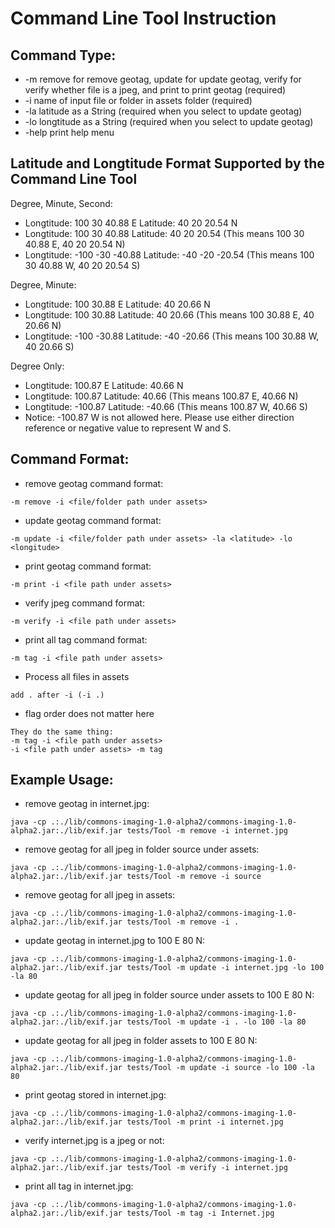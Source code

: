 # Command Line Tool Instruction

## Command Type:

* -m     remove for remove geotag, update for update geotag, verify for verify whether file is a jpeg, and print to print geotag (required)
* -i     name of input file or folder in assets folder (required)
* -la    latitude as a String (required when you select to update geotag)
* -lo    longtitude as a String (required when you select to update geotag)
* -help  print help menu

## Latitude and Longtitude Format Supported by the Command Line Tool

Degree, Minute, Second: 
* Longtitude: 100 30 40.88 E Latitude: 40 20 20.54 N
* Longtitude: 100 30 40.88 Latitude: 40 20 20.54 (This means 100 30 40.88 E, 40 20 20.54 N)
* Longtitude: -100 -30 -40.88 Latitude: -40 -20 -20.54 (This means 100 30 40.88 W, 40 20 20.54 S)

Degree, Minute:
* Longtitude: 100 30.88 E Latitude: 40 20.66 N
* Longtitude: 100 30.88 Latitude: 40 20.66 (This means 100 30.88 E, 40 20.66 N)
* Longtitude: -100 -30.88 Latitude: -40 -20.66 (This means 100 30.88 W, 40 20.66 S)

Degree Only:
* Longtitude: 100.87 E Latitude: 40.66 N
* Longtitude: 100.87 Latitude: 40.66 (This means 100.87 E, 40.66 N)
* Longtitude: -100.87 Latitude: -40.66 (This means 100.87 W, 40.66 S)
* Notice: -100.87 W is not allowed here. Please use either direction reference or negative value to represent W and S.

## Command Format:

* remove geotag command format: 
```
-m remove -i <file/folder path under assets>
```
* update geotag command format: 
```
-m update -i <file/folder path under assets> -la <latitude> -lo <longitude>
```
* print geotag command format: 
```
-m print -i <file path under assets>
```
* verify jpeg command format: 
```
-m verify -i <file path under assets>
```
* print all tag command format: 
```
-m tag -i <file path under assets>
```
* Process all files in assets
```
add . after -i (-i .)
```
* flag order does not matter here
```
They do the same thing:
-m tag -i <file path under assets>
-i <file path under assets> -m tag
```

## Example Usage:

* remove geotag in internet.jpg: 
```
java -cp .:./lib/commons-imaging-1.0-alpha2/commons-imaging-1.0-alpha2.jar:./lib/exif.jar tests/Tool -m remove -i internet.jpg
```
* remove geotag for all jpeg in folder source under assets: 
```
java -cp .:./lib/commons-imaging-1.0-alpha2/commons-imaging-1.0-alpha2.jar:./lib/exif.jar tests/Tool -m remove -i source
```
* remove geotag for all jpeg in assets: 
```
java -cp .:./lib/commons-imaging-1.0-alpha2/commons-imaging-1.0-alpha2.jar:./lib/exif.jar tests/Tool -m remove -i .
```
* update geotag in internet.jpg to 100 E 80 N: 
```
java -cp .:./lib/commons-imaging-1.0-alpha2/commons-imaging-1.0-alpha2.jar:./lib/exif.jar tests/Tool -m update -i internet.jpg -lo 100 -la 80
```
* update geotag for all jpeg in folder source under assets to 100 E 80 N: 
```
java -cp .:./lib/commons-imaging-1.0-alpha2/commons-imaging-1.0-alpha2.jar:./lib/exif.jar tests/Tool -m update -i . -lo 100 -la 80
```
* update geotag for all jpeg in folder assets to 100 E 80 N: 
```
java -cp .:./lib/commons-imaging-1.0-alpha2/commons-imaging-1.0-alpha2.jar:./lib/exif.jar tests/Tool -m update -i source -lo 100 -la 80
```
* print geotag stored in internet.jpg: 
```
java -cp .:./lib/commons-imaging-1.0-alpha2/commons-imaging-1.0-alpha2.jar:./lib/exif.jar tests/Tool -m print -i internet.jpg
```
* verify internet.jpg is a jpeg or not: 
```
java -cp .:./lib/commons-imaging-1.0-alpha2/commons-imaging-1.0-alpha2.jar:./lib/exif.jar tests/Tool -m verify -i internet.jpg
```
* print all tag in internet.jpg: 
```
java -cp .:./lib/commons-imaging-1.0-alpha2/commons-imaging-1.0-alpha2.jar:./lib/exif.jar tests/Tool -m tag -i Internet.jpg
```
